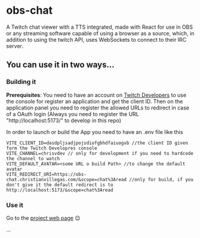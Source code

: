 # obs-chat
A Twitch chat viewer with a TTS integrated, made with React for use in OBS or any streaming software capable of using a browser as a source, which, in addition to using the twitch API, uses WebSockets to connect to their IRC server.

## You can use it in two ways...

### Building it

**Prerequisites**: You need to have an account on [Twitch Developers](https://dev.twitch.tv/) to use the console for register an application and get the client ID. Then on the application panel you need to register the allowed URLs to redirect in case of a OAuth login (Always you need to register the URL "http://localhost:5173/" to develop in this repo)

In order to launch or build the App you need to have an .env file like this

```
VITE_CLIENT_ID=dasdpljsadjpojsdiofgbhdfaiuogvb //the client ID given form the Twitch Developres console
VITE_CHANNEL=chrisvdev // only for development if you need to hardcode the channel to watch
VITE_DEFAULT_AVATAR=<some URL o build Path> //to change the default avatar 
VITE_REDIRECT_URI=https://obs-chat.christianvillegas.com/&scope=chat%3Aread //only for build, if you don't give it the default redirect is to http://localhost:5173/&scope=chat%3Aread
```


### Use it

Go to the [project web page](https://chrisvdev.github.io/CVTalk/) 😉

...
